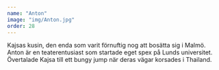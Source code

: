 ```yaml
---
name: "Anton"
image: "img/Anton.jpg"
order: 28
---
```

Kajsas kusin, den enda som varit förnuftig nog att bosätta sig i Malmö. Anton är en teaterentusiast som startade eget spex på Lunds universitet. Övertalade Kajsa till ett bungy jump när deras vägar korsades i Thailand.
